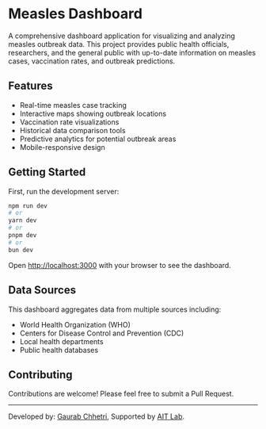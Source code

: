 # Measles Dashboard

A comprehensive dashboard application for visualizing and analyzing measles outbreak data. This project provides public health officials, researchers, and the general public with up-to-date information on measles cases, vaccination rates, and outbreak predictions.

## Features

- Real-time measles case tracking
- Interactive maps showing outbreak locations
- Vaccination rate visualizations
- Historical data comparison tools
- Predictive analytics for potential outbreak areas
- Mobile-responsive design

## Getting Started

First, run the development server:

```bash
npm run dev
# or
yarn dev
# or
pnpm dev
# or
bun dev
```

Open [http://localhost:3000](http://localhost:3000) with your browser to see the dashboard.

## Data Sources

This dashboard aggregates data from multiple sources including:

- World Health Organization (WHO)
- Centers for Disease Control and Prevention (CDC)
- Local health departments
- Public health databases

## Contributing

Contributions are welcome! Please feel free to submit a Pull Request.

---

Developed by: [Gaurab Chhetri](https://github.com/gauravfs-14), Supported by [AIT Lab](https://ait-lab.vercel.app).
